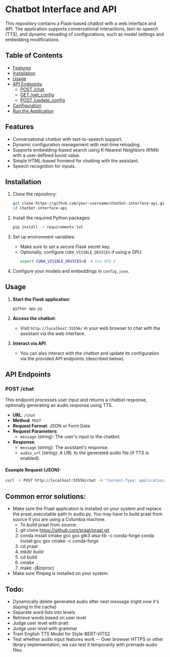 # Chatbot Interface and API

This repository contains a Flask-based chatbot with a web interface and API. The application supports conversational interactions, text-to-speech (TTS), and dynamic reloading of configurations, such as model settings and embedding modifications.

## Table of Contents
- [Features](#features)
- [Installation](#installation)
- [Usage](#usage)
- [API Endpoints](#api-endpoints)
  - [POST /chat](#post-chat)
  - [GET /get_config](#get-get_config)
  - [POST /update_config](#post-update_config)
- [Configuration](#configuration)
- [Run the Application](#run-the-application)

## Features
- Conversational chatbot with text-to-speech support.
- Dynamic configuration management with real-time reloading.
- Supports embedding-based search using K-Nearest Neighbors (KNN) with a user-defined boost value.
- Simple HTML-based frontend for chatting with the assistant.
- Speech recognition for inputs.

## Installation

1. Clone the repository:
    ```bash
    git clone https://github.com/your-username/chatbot-interface-api.git
    cd chatbot-interface-api
    ```

2. Install the required Python packages:
    ```bash
    pip install -r requirements.txt
    ```

3. Set up environment variables:
    - Make sure to set a secure Flask secret key.
    - Optionally, configure `CUDA_VISIBLE_DEVICES` if using a GPU:
      ```bash
      export CUDA_VISIBLE_DEVICES=0  # Use GPU 0
      ```

4. Configure your models and embeddings in `config.json`.

## Usage

1. **Start the Flask application**:
    ```bash
    python app.py
    ```

2. **Access the chatbot**:
    - Visit `http://localhost:55556/` in your web browser to chat with the assistant via the web interface.

3. **Interact via API**:
    - You can also interact with the chatbot and update its configuration via the provided API endpoints (described below).

## API Endpoints

### POST /chat

This endpoint processes user input and returns a chatbot response, optionally generating an audio response using TTS.

- **URL**: `/chat`
- **Method**: `POST`
- **Request Format**: JSON or Form Data
- **Request Parameters**:
    - `message` (string): The user's input to the chatbot.
- **Response**:
    - `message` (string): The assistant's response.
    - `audio_url` (string): A URL to the generated audio file (if TTS is enabled).

#### Example Request (JSON):

```bash
curl -X POST http://localhost:55556/chat -H "Content-Type: application/json" -d '{"message": "Hello!"}'
```

## Common error solutions:
- Make sure the Praat application is installed on your system and replace the praat_executable path in audio.py. You may have to build praat from source if you are using a Columbia machine.
    - To build praat from source:
    1. git clone https://github.com/praat/praat.git
    2. conda install cmake gcc gxx gtk3 alsa-lib -c conda-forge 
       conda install gcc gxx cmake -c conda-forge
    3. cd praat
    4. mkdir build
    5. cd build
    6. cmake ..
    7. make -j$(nproc)
- Make sure ffmpeg is installed on your system.

## Todo:
- Dynamically delete generated audio after next message (right now it's staying in the cache)
- Separate word lists into levels
- Retrieve words based on user level
- Judge user level with pratt
- Judge user level with grammar
- Train English TTS Model for Style-BERT-VITS2
- Test whether audio input features work -- Over browser HTTPS or other library implementation, we can test it temporarily with premade audio files.